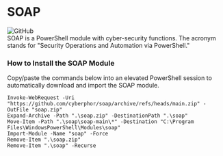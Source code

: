 # SOAP
![GitHub](https://img.shields.io/github/license/cyberphor/soap)  
SOAP is a PowerShell module with cyber-security functions. The acronym stands for "Security Operations and Automation via PowerShell."  

### How to Install the SOAP Module
Copy/paste the commands below into an elevated PowerShell session to automatically download and import the SOAP module.
```pwsh
Invoke-WebRequest -Uri "https://github.com/cyberphor/soap/archive/refs/heads/main.zip" -OutFile "soap.zip"
Expand-Archive -Path ".\soap.zip" -DestinationPath ".\soap"
Move-Item -Path ".\soap\soap-main\*" -Destination "C:\Program Files\WindowsPowerShell\Modules\soap"
Import-Module -Name "soap" -Force
Remove-Item ".\soap.zip"
Remove-Item ".\soap" -Recurse
```

 
